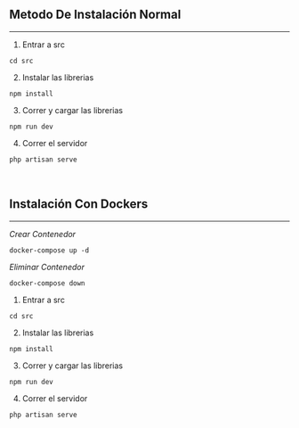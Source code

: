 ## Metodo De Instalación Normal
___
1. Entrar a src 
```
cd src
```
2. Instalar las librerias
```
npm install
```
3. Correr y cargar las librerias
```
npm run dev
```
4. Correr el servidor
```
php artisan serve
```
<br>

## Instalación Con  Dockers
___
*Crear Contenedor*
```
docker-compose up -d
```
*Eliminar Contenedor*
```
docker-compose down
```

1. Entrar a src 
```
cd src
```
2. Instalar las librerias
```
npm install
```
3. Correr y cargar las librerias
```
npm run dev
```
4. Correr el servidor
```
php artisan serve
```